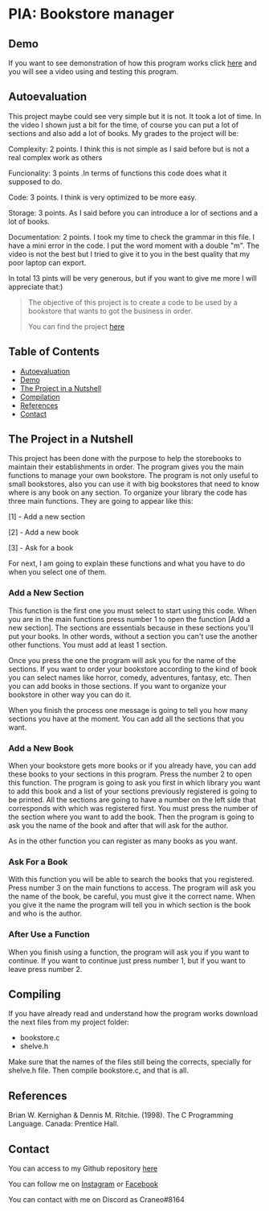 # PIA: Bookstore manager

## Demo
If you want to see demonstration of how this program works click [here](https://www.youtube.com/watch?v=enOsz2AGQrg) and you will see a video using and testing this program.

## Autoevaluation
This project maybe could see very simple but it is not. It took a lot of time. In the video I shown just a bit for the time, of course you can put a lot of sections and also add a lot of books. My grades to the project will be:

Complexity: 2 points. I think this is not simple as I said before but is not a real complex work as others

Funcionality: 3 points .In terms of functions this code does what it supposed to do.

Code: 3 points. I think is very optimized to be more easy.

Storage: 3 points. As I said before you can introduce a lor of sections and a lot of books.

Documentation: 2 points. I took my time to check the grammar in this file. I have a mini error in the code. I put the word moment with a double "m". The video is not the best but I tried to give it to you in the best quality that my poor laptop can export.

In total 13 pints will be very generous, but if you want to give me more I will appreciate that:)

>The objective of this project is to create a code to be used by a bookstore that wants to got the business in order.
>
>You can find the project [here](https://github.com/Kraneo/C/tree/main/pia)


## Table of Contents 
* [Autoevaluation](#Autoevaluation)
* [Demo](#Demo)
* [The Project in a Nutshell](#The-Project-in-a-Nutshell)
* [Compilation](#Compilation)
* [References](#References)
* [Contact](#Contact)
<!-- * [License](#license) -->

## The Project in a Nutshell
This project has been done with the purpose to help the storebooks to maintain their establishments in order. The program gives you the main functions to manage your own bookstore. The program is not only useful to small bookstores, also you can use it with big bookstores that need to know where is any book on any section. To organize your library the code has three main functions. They are going to appear like this:

[1] - Add a new section

[2] - Add a new book

[3] - Ask for a book

For next, I am going to explain these functions and what you have to do when you select one of them.
### Add a New Section
This function is the first one you must select to start using this code. When you are in the main functions press number 1 to open the function [Add a new section]. The sections are essentials because in these sections you'll put your books. In other words, without a section you can't use the another other functions. You must add at least 1 section.

Once you press the one the program will ask you for the name of the sections. If you want to order your bookstore according to the kind of book you can select names like horror, comedy, adventures, fantasy, etc. Then you can add books in those sections. If you want to organize your bookstore in other way you can do it. 

When you finish the process one message is going to tell you how many sections you have at the moment. You can add all the sections that you want.

### Add a New Book
When your bookstore gets more books or if you already have, you can add these books to your sections in this program. Press the number 2 to open this function. The program is going to ask you first in which library you want to add this book and a list of your sections previously registered is going to be printed. All the sections are going to have a number on the left side that corresponds with which was registered first. You must press the number of the section where you want to add the book. Then the program is going to ask you the name of the book and after that will ask for the author.

As in the other function you can register as many books as you want.

### Ask For a Book
With this function you will be able to search the books that you registered. Press number 3 on the main functions to access. The program will ask you the name of the book, be careful, you must give it the correct name. When you give it the name the program will tell you in which section is the book and who is the author.

### After Use a Function
When you finish using a function, the program will ask you if you want to continue. If you want to continue just press number 1, but if you want to leave press number 2.

## Compiling
If you have already read and understand how the program works download the next files from my project folder:
* bookstore.c
* shelve.h

Make sure that the names of the files still being the corrects, specially for shelve.h file. Then compile bookstore.c, and that is all.

## References 
Brian W. Kernighan & Dennis M. Ritchie. (1998). The C Programming Language. Canada: Prentice Hall.

## Contact
You can access to my Github repository [here](https://github.com/Kraneo)

You can follow me on [Instagram](https://www.instagram.com/eldeunombre/?hl=es-la) or [Facebook](https://www.facebook.com/ramses.hernandez.522)

You can contact with me on Discord as Craneo#8164 
